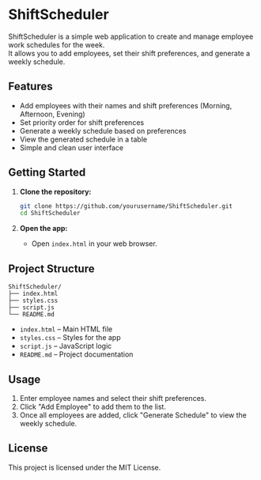 # ShiftScheduler

ShiftScheduler is a simple web application to create and manage employee work schedules for the week.  
It allows you to add employees, set their shift preferences, and generate a weekly schedule.

## Features

- Add employees with their names and shift preferences (Morning, Afternoon, Evening)
- Set priority order for shift preferences
- Generate a weekly schedule based on preferences
- View the generated schedule in a table
- Simple and clean user interface

## Getting Started

1. **Clone the repository:**
   ```sh
   git clone https://github.com/yourusername/ShiftScheduler.git
   cd ShiftScheduler
   ```

2. **Open the app:**
   - Open `index.html` in your web browser.

## Project Structure

```
ShiftScheduler/
├── index.html
├── styles.css
├── script.js
└── README.md
```

- `index.html` – Main HTML file
- `styles.css` – Styles for the app
- `script.js` – JavaScript logic
- `README.md` – Project documentation

## Usage

1. Enter employee names and select their shift preferences.
2. Click "Add Employee" to add them to the list.
3. Once all employees are added, click "Generate Schedule" to view the weekly schedule.

## License

This project is licensed under the MIT License.